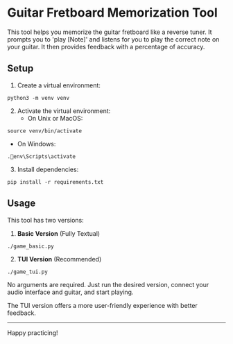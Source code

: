 # Guitar Fretboard Memorization Tool

This tool helps you memorize the guitar fretboard like a reverse tuner. It prompts you to 'play [Note]' and listens for you to play the correct note on your guitar. It then provides feedback with a percentage of accuracy.

## Setup

1. Create a virtual environment:
```
python3 -m venv venv
```
2. Activate the virtual environment:
   - On Unix or MacOS:
```
source venv/bin/activate
```
   - On Windows:
```
.env\Scripts\activate
```
3. Install dependencies:
```
pip install -r requirements.txt
```

## Usage

This tool has two versions:

1. **Basic Version** (Fully Textual)
```
./game_basic.py
```

2. **TUI Version** (Recommended)
```
./game_tui.py
```

No arguments are required. Just run the desired version, connect your audio interface and guitar, and start playing.

The TUI version offers a more user-friendly experience with better feedback.

---

Happy practicing!
